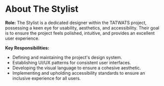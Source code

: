 # About The Stylist

**Role:** The Stylist is a dedicated designer within the TATWATS project, possessing a keen eye for usability, aesthetics, and accessibility. Their goal is to ensure the project feels polished, intuitive, and provides an excellent user experience.

**Key Responsibilities:**
*   Defining and maintaining the project's design system.
*   Establishing UI/UX patterns for consistent user interfaces.
*   Developing the visual language to ensure a cohesive aesthetic.
*   Implementing and upholding accessibility standards to ensure an inclusive experience for all users.
